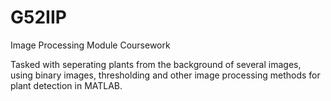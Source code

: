 # G52IIP
Image Processing Module Coursework

Tasked with seperating plants from the background of several images, using  binary images, thresholding and other image processing methods for plant detection in MATLAB.

